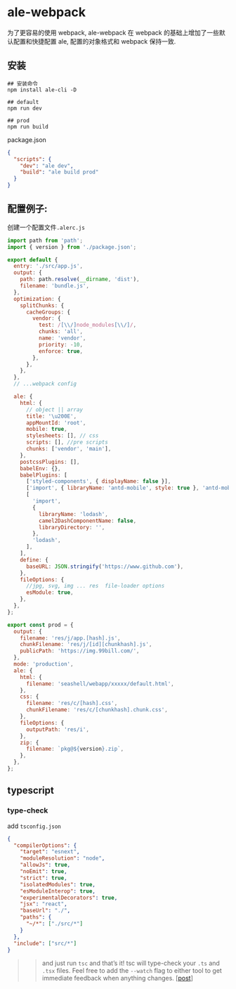 # ale-webpack

为了更容易的使用 webpack, ale-webpack 在 webpack 的基础上增加了一些默认配置和快捷配置 ale, 配置的对象格式和 webpack 保持一致.

## 安装

```
## 安装命令
npm install ale-cli -D

## default
npm run dev

## prod
npm run build

```

package.json

```json
{
  "scripts": {
    "dev": "ale dev",
    "build": "ale build prod"
  }
}
```

## 配置例子:

创建一个配置文件`.alerc.js`

```javascript
import path from 'path';
import { version } from './package.json';

export default {
  entry: './src/app.js',
  output: {
    path: path.resolve(__dirname, 'dist'),
    filename: 'bundle.js',
  },
  optimization: {
    splitChunks: {
      cacheGroups: {
        vendor: {
          test: /[\\/]node_modules[\\/]/,
          chunks: 'all',
          name: 'vendor',
          priority: -10,
          enforce: true,
        },
      },
    },
  },
  // ...webpack config

  ale: {
    html: {
      // object || array
      title: '\u200E',
      appMountId: 'root',
      mobile: true,
      stylesheets: [], // css
      scripts: [], //pre scripts
      chunks: ['vendor', 'main'],
    },
    postcssPlugins: [],
    babelEnv: {},
    babelPlugins: [
      ['styled-components', { displayName: false }],
      ['import', { libraryName: 'antd-mobile', style: true }, 'antd-mobile'],
      [
        'import',
        {
          libraryName: 'lodash',
          camel2DashComponentName: false,
          libraryDirectory: '',
        },
        'lodash',
      ],
    ],
    define: {
      baseURL: JSON.stringify('https://www.github.com'),
    },
    fileOptions: {
      //jpg, svg, img ... res  file-loader options
      esModule: true,
    },
  },
};

export const prod = {
  output: {
    filename: 'res/j/app.[hash].js',
    chunkFilename: 'res/j/[id][chunkhash].js',
    publicPath: 'https://img.99bill.com/',
  },
  mode: 'production',
  ale: {
    html: {
      filename: 'seashell/webapp/xxxxx/default.html',
    },
    css: {
      filename: 'res/c/[hash].css',
      chunkFilename: 'res/c/[chunkhash].chunk.css',
    },
    fileOptions: {
      outputPath: 'res/i',
    },
    zip: {
      filename: `pkg@${version}.zip`,
    },
  },
};
```

## typescript

### type-check

add `tsconfig.json`

```json
{
  "compilerOptions": {
    "target": "esnext",
    "moduleResolution": "node",
    "allowJs": true,
    "noEmit": true,
    "strict": true,
    "isolatedModules": true,
    "esModuleInterop": true,
    "experimentalDecorators": true,
    "jsx": "react",
    "baseUrl": "./",
    "paths": {
      "~/*": ["./src/*"]
    }
  },
  "include": ["src/*"]
}
```

> > and just run `tsc` and that’s it! tsc will type-check your `.ts` and `.tsx` files.
> > Feel free to add the `--watch` flag to either tool to get immediate feedback when anything changes. [[post](https://devblogs.microsoft.com/typescript/typescript-and-babel-7/)]

